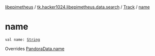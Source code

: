 [libepimetheus](../../index.md) / [tk.hacker1024.libepimetheus.data.search](../index.md) / [Track](index.md) / [name](./name.md)

# name

`val name: `[`String`](https://kotlinlang.org/api/latest/jvm/stdlib/kotlin/-string/index.html)

Overrides [PandoraData.name](../../tk.hacker1024.libepimetheus.data/-pandora-data/name.md)

